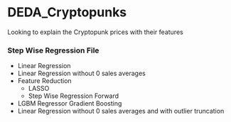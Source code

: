 # DEDA_Cryptopunks
Looking to explain the Cryptopunk prices with their features


### Step Wise Regression File
* Linear Regression 
* Linear Regression without 0 sales averages
* Feature Reduction 
  * LASSO
  * Step Wise Regression Forward
* LGBM Regressor Gradient Boosting
* Linear Regression without 0 sales averages and with outlier truncation
